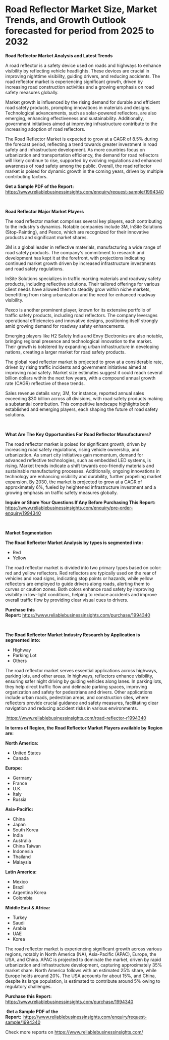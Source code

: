 <p><h1>Road Reflector Market Size, Market Trends, and Growth Outlook forecasted for period from 2025 to 2032</h1></p><p><strong>Road Reflector Market Analysis and Latest Trends</strong></p>
<p><p>A road reflector is a safety device used on roads and highways to enhance visibility by reflecting vehicle headlights. These devices are crucial in improving nighttime visibility, guiding drivers, and reducing accidents. The road reflector market is experiencing significant growth, driven by increasing road construction activities and a growing emphasis on road safety measures globally.</p><p>Market growth is influenced by the rising demand for durable and efficient road safety products, prompting innovations in materials and designs. Technological advancements, such as solar-powered reflectors, are also emerging, enhancing effectiveness and sustainability. Additionally, government initiatives aimed at improving infrastructure contribute to the increasing adoption of road reflectors.</p><p>The Road Reflector Market is expected to grow at a CAGR of 8.5% during the forecast period, reflecting a trend towards greater investment in road safety and infrastructure development. As more countries focus on urbanization and transportation efficiency, the demand for road reflectors will likely continue to rise, supported by evolving regulations and enhanced awareness of road safety among the public. Overall, the road reflector market is poised for dynamic growth in the coming years, driven by multiple contributing factors.</p></p>
<p><strong>Get a Sample PDF of the Report:&nbsp;</strong> <a href="https://www.reliablebusinessinsights.com/enquiry/request-sample/1994340?utm_campaign=2811&utm_medium=2&utm_source=Github&utm_content=ia&utm_term=05042025&utm_id=road-reflector">https://www.reliablebusinessinsights.com/enquiry/request-sample/1994340</a></p>
<p>&nbsp;</p>
<p><strong>Road Reflector Major Market Players</strong></p>
<p><p>The road reflector market comprises several key players, each contributing to the industry's dynamics. Notable companies include 3M, InSite Solutions (Stop-Painting), and Pexco, which are recognized for their innovative products and significant market shares. </p><p>3M is a global leader in reflective materials, manufacturing a wide range of road safety products. The company's commitment to research and development has kept it at the forefront, with projections indicating continued market growth driven by increased infrastructure investments and road safety regulations.</p><p>InSite Solutions specializes in traffic marking materials and roadway safety products, including reflective solutions. Their tailored offerings for various client needs have allowed them to steadily grow within niche markets, benefitting from rising urbanization and the need for enhanced roadway visibility.</p><p>Pexco is another prominent player, known for its extensive portfolio of traffic safety products, including road reflectors. The company leverages operational efficiencies and innovative designs, positioning itself strongly amid growing demand for roadway safety enhancements.</p><p>Emerging players like H2 Safety India and Envy Electronics are also notable, bringing regional presence and technological innovation to the market. Their growth is bolstered by expanding urban infrastructure in developing nations, creating a larger market for road safety products.</p><p>The global road reflector market is projected to grow at a considerable rate, driven by rising traffic incidents and government initiatives aimed at improving road safety. Market size estimates suggest it could reach several billion dollars within the next few years, with a compound annual growth rate (CAGR) reflective of these trends.</p><p>Sales revenue details vary; 3M, for instance, reported annual sales exceeding $30 billion across all divisions, with road safety products making a substantial contribution. This competitive landscape highlights both established and emerging players, each shaping the future of road safety solutions.</p></p>
<p>&nbsp;</p>
<p><strong>What Are The Key Opportunities For Road Reflector Manufacturers?</strong></p>
<p><p>The road reflector market is poised for significant growth, driven by increasing road safety regulations, rising vehicle ownership, and urbanization. As smart city initiatives gain momentum, demand for advanced reflective technologies, such as embedded LED systems, is rising. Market trends indicate a shift towards eco-friendly materials and sustainable manufacturing processes. Additionally, ongoing innovations in technology are enhancing visibility and durability, further propelling market expansion. By 2030, the market is projected to grow at a CAGR of approximately 6%, fueled by heightened infrastructure investment and a growing emphasis on traffic safety measures globally.</p></p>
<p><strong>Inquire or Share Your Questions If Any Before Purchasing This Report:</strong> <a href="https://www.reliablebusinessinsights.com/enquiry/pre-order-enquiry/1994340?utm_campaign=2811&utm_medium=2&utm_source=Github&utm_content=ia&utm_term=05042025&utm_id=road-reflector">https://www.reliablebusinessinsights.com/enquiry/pre-order-enquiry/1994340</a></p>
<p>&nbsp;</p>
<p><strong>Market Segmentation</strong></p>
<p><strong>The Road Reflector Market Analysis by types is segmented into:</strong></p>
<p><ul><li>Red</li><li>Yellow</li></ul></p>
<p><p>The road reflector market is divided into two primary types based on color: red and yellow reflectors. Red reflectors are typically used on the rear of vehicles and road signs, indicating stop points or hazards, while yellow reflectors are employed to guide drivers along roads, alerting them to curves or caution zones. Both colors enhance road safety by improving visibility in low-light conditions, helping to reduce accidents and improve overall traffic flow by providing clear visual cues to drivers.</p></p>
<p><strong>Purchase this Report:&nbsp;</strong><a href="https://www.reliablebusinessinsights.com/purchase/1994340?utm_campaign=2811&utm_medium=2&utm_source=Github&utm_content=ia&utm_term=05042025&utm_id=road-reflector">https://www.reliablebusinessinsights.com/purchase/1994340</a></p>
<p>&nbsp;</p>
<p><strong>The Road Reflector Market Industry Research by Application is segmented into:</strong></p>
<p><ul><li>Highway</li><li>Parking Lot</li><li>Others</li></ul></p>
<p><p>The road reflector market serves essential applications across highways, parking lots, and other areas. In highways, reflectors enhance visibility, ensuring safer night driving by guiding vehicles along lanes. In parking lots, they help direct traffic flow and delineate parking spaces, improving organization and safety for pedestrians and drivers. Other applications include urban roads, pedestrian areas, and construction sites, where reflectors provide crucial guidance and safety measures, facilitating clear navigation and reducing accident risks in various environments.</p></p>
<p><a href="https://www.reliablebusinessinsights.com/road-reflector-r1994340?utm_campaign=2811&utm_medium=2&utm_source=Github&utm_content=ia&utm_term=05042025&utm_id=road-reflector">&nbsp;https://www.reliablebusinessinsights.com/road-reflector-r1994340</a></p>
<p><strong>In terms of Region, the Road Reflector Market Players available by Region are:</strong></p>
<p>
    <p> <strong> North America: </strong>
        <ul>
            <li>United States</li>
            <li>Canada</li>
        </ul>
        </p> 
    <p> <strong> Europe: </strong>
        <ul>
            <li>Germany</li>
            <li>France</li>
            <li>U.K.</li>
            <li>Italy</li>
            <li>Russia</li>
        </ul>
        </p> 
    <p> <strong> Asia-Pacific: </strong>
        <ul>
            <li>China</li>
            <li>Japan</li>
            <li>South Korea</li>
            <li>India</li>
            <li>Australia</li>
            <li>China Taiwan</li>
            <li>Indonesia</li>
            <li>Thailand</li>
            <li>Malaysia</li>
        </ul>
        </p> 
    <p> <strong> Latin America: </strong>
        <ul>
            <li>Mexico</li>
            <li>Brazil</li>
            <li>Argentina Korea</li>
            <li>Colombia</li>
        </ul>
        </p> 
    <p> <strong> Middle East & Africa: </strong>
        <ul>
            <li>Turkey</li>
            <li>Saudi</li>
            <li>Arabia</li>
            <li>UAE</li>
            <li>Korea</li>
        </ul>
    </p>
    </p>
<p><p>The road reflector market is experiencing significant growth across various regions, notably in North America (NA), Asia-Pacific (APAC), Europe, the USA, and China. APAC is projected to dominate the market, driven by rapid urbanization and infrastructure development, capturing approximately 35% market share. North America follows with an estimated 25% share, while Europe holds around 20%. The USA accounts for about 15%, and China, despite its large population, is estimated to contribute around 5% owing to regulatory challenges.</p></p>
<p><strong>Purchase this Report: </strong><a href="https://www.reliablebusinessinsights.com/purchase/1994340?utm_campaign=2811&utm_medium=2&utm_source=Github&utm_content=ia&utm_term=05042025&utm_id=road-reflector">https://www.reliablebusinessinsights.com/purchase/1994340</a></p>
<p>&nbsp;<strong>Get a Sample PDF of the Report:&nbsp;&nbsp;</strong><a href="https://www.reliablebusinessinsights.com/enquiry/request-sample/1994340?utm_campaign=2811&utm_medium=2&utm_source=Github&utm_content=ia&utm_term=05042025&utm_id=road-reflector">https://www.reliablebusinessinsights.com/enquiry/request-sample/1994340</a></p>
<p><strong></strong></p>
<p>Check more reports on <a href="https://www.reliablebusinessinsights.com/?utm_campaign=2811&utm_medium=2&utm_source=Github&utm_content=ia&utm_term=05042025&utm_id=road-reflector">https://www.reliablebusinessinsights.com/</a></p>